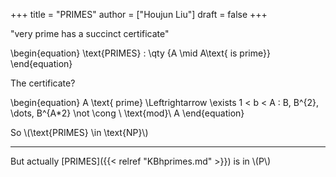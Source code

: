 +++
title = "PRIMES"
author = ["Houjun Liu"]
draft = false
+++

"very prime has a succinct certificate"

\begin{equation}
\text{PRIMES} : \qty {A \mid A\text{ is prime}}
\end{equation}

The certificate?

\begin{equation}
A \text{ prime} \Leftrightarrow \exists 1 < b < A : B, B^{2}, \dots, B^{A\*2} \not \cong \ \text{mod}\ A
\end{equation}

So \\(\text{PRIMES} \in \text{NP}\\)

---

But actually [PRIMES]({{< relref "KBhprimes.md" >}}) is in \\(P\\)
